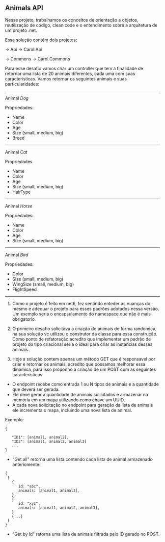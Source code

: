 ## Animals API

Nesse projeto, trabalhamos os conceitos de orientação a objetos, reutilização de código, clean code e o entendimento sobre a arquitetura de um projeto .net. 

Essa solução contém dois projetos:

-> Api -> Carol.Api

-> Commons -> Carol.Commons

Para esse desafio vamos criar um controller que tem a finalidade de retornar uma lista de 20 animais diferentes, cada uma com suas características.
Vamos retornar os seguintes animais e suas particularidades:

--------------------------------
Animal *Dog*

Propriedades:
- Name
- Color
- Age
- Size (small, medium, big)
- Breed

--------------------------------
Animal *Cat*

Propriedades
- Name
- Color
- Age
- Size (small, medium, big)
- HairType

--------------------------------
Animal *Horse*

Propriedades:
- Name
- Color
- Age
- Size (small, medium, big)

--------------------------------
Animal *Bird*

Propriedades:
- Color
- Size (small, medium, big)
- WingSize (small, medium, big)
- FlightSpeed
--------------------------------

1. Como o projeto é feito em net6, fez sentindo enteder as nuanças do mesmo e adequar o projeto para esses padrões adotados nessa versão. Um exemplo seria o encapsulamento do namespace que não é mais obrigatorio. 

2. O primeiro desafio solicitava a criação de animais de forma randomica, na sua solução vc utilizou o construtor da classe para essa construção. Como ponto de refatoração acredito que implementar um padrão de projeto do tipo criacional seria o ideal para criar as instancias desses animais.

3. Hoje a solução contem apenas um método GET que é responsavel por criar e retornar os animais, acredito que possamos melhorar essa dinamica, para isso proponho a criação de um POST com as seguintes caracteristicas:

- O endpoint recebe como entrada 1 ou N tipos de animais e a quantidade que deverá ser gerada.
- Ele deve gerar a quantidade de animais solicitados e armazenar na memória em um mapa utilizando como chave um UUID.
- A cada nova solicitação no endpoint para geração da lista de animais ele incrementa o mapa, incluindo uma nova lista de animal.

Exemplo:

```
{

   "ID1": [animal1, animal2],
   "ID2": [animal1, animal2, animal3]
   ...
}
```

- "Get all" retorna uma lista contendo cada lista de animal armazenado anteriomente:

```
{
 [
   {
      id: "abc",
      animals: [animal1, animal2],
   },
   {
      id: "xyz",
      animals: [animal1, animal2, animal3],
   }
   {...}
 ]
}
```

- "Get by Id" retorna uma lista de animais filtrada pelo ID gerado no POST.
